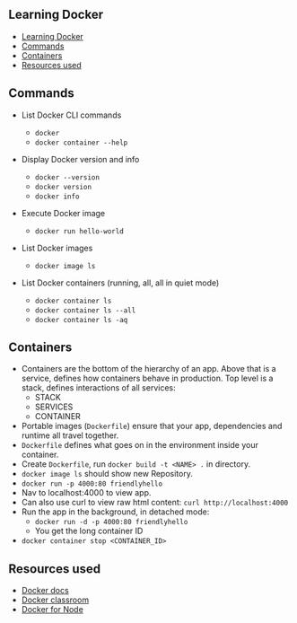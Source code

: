## Learning Docker
- [Learning Docker](#learning-docker)
- [Commands](#commands)
- [Containers](#containers)
- [Resources used](#resources-used)

## Commands
- List Docker CLI commands
    - `docker`
    - `docker container --help`

- Display Docker version and info
    - `docker --version`
    - `docker version`
    - `docker info`

- Execute Docker image
    - `docker run hello-world`

- List Docker images
    - `docker image ls`

- List Docker containers (running, all, all in quiet mode)
    - `docker container ls`
    - `docker container ls --all`
    - `docker container ls -aq`

## Containers
- Containers are the bottom of the hierarchy of an app. Above that is a service, defines how containers behave in production. Top level is a stack, defines interactions of all services:
    - STACK
    - SERVICES
    - CONTAINER
- Portable images (`Dockerfile`) ensure that your app, dependencies and runtime all travel together.
- `Dockerfile` defines what goes on in the environment inside your container. 
- Create `Dockerfile`, run `docker build -t <NAME> .` in directory. 
- `docker image ls` should show new Repository.
- `docker run -p 4000:80 friendlyhello`
- Nav to localhost:4000 to view app.
- Can also use curl to view raw html content: `curl http://localhost:4000`
- Run the app in the background, in detached mode:
    - `docker run -d -p 4000:80 friendlyhello`
    - You get the long container ID
- `docker container stop <CONTAINER_ID>`

## Resources used
- [Docker docs](https://docs.docker.com/get-started/)
- [Docker classroom](https://training.play-with-docker.com/)
- [Docker for Node](https://nodejs.org/en/docs/guides/nodejs-docker-webapp/)
